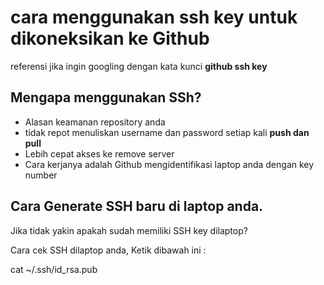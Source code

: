  # cara menggunakan ssh key untuk dikoneksikan ke Github

referensi jika ingin googling dengan kata kunci **github ssh key**
## Mengapa menggunakan SSh?
* Alasan keamanan repository anda
* tidak repot menuliskan username dan password  setiap kali **push dan pull**
* Lebih cepat akses ke remove server
* Cara kerjanya adalah Github mengidentifikasi laptop anda dengan key number


## Cara Generate SSH baru di laptop anda.

Jika tidak yakin apakah  sudah memiliki SSH key dilaptop?

Cara cek SSH dilaptop anda, Ketik dibawah ini :

  cat ~/.ssh/id_rsa.pub

